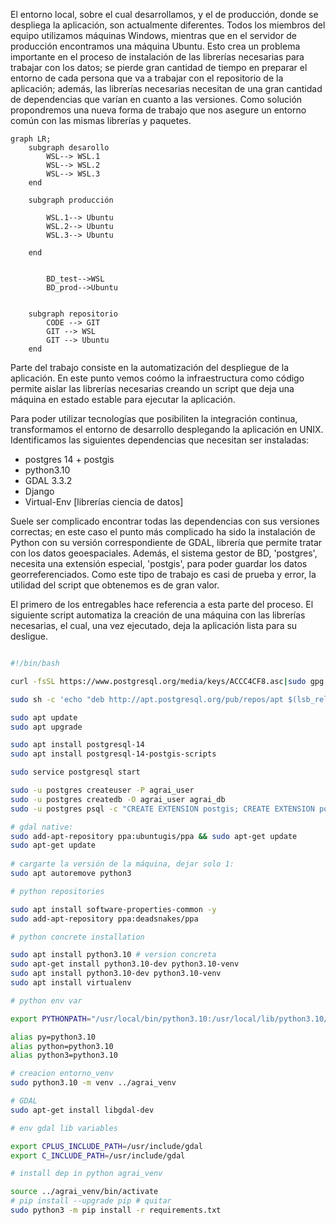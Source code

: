 
El entorno local, sobre el cual desarrollamos, y el de producción, donde se despliega la aplicación, son actualmente diferentes. Todos los miembros del equipo utilizamos máquinas Windows, mientras que en el servidor de producción encontramos una máquina Ubuntu. Esto crea un problema importante en el proceso de instalación de las librerías necesarias para trabajar con los datos; se pierde gran cantidad de tiempo en preparar el entorno de cada persona que va a trabajar con el repositorio de la aplicación; además, las librerías necesarias necesitan de una gran cantidad de dependencias que varían en cuanto a las versiones. Como solución propondremos una nueva forma de trabajo que nos asegure un entorno común con las mismas librerías y paquetes.

```mermaid
graph LR;    
	subgraph desarollo
		WSL--> WSL.1
		WSL--> WSL.2
		WSL--> WSL.3
	end
	
	subgraph producción

		WSL.1--> Ubuntu
		WSL.2--> Ubuntu
		WSL.3--> Ubuntu
		
	end
	

		BD_test-->WSL
		BD_prod-->Ubuntu

	
	subgraph repositorio
		CODE --> GIT	
		GIT --> WSL
		GIT --> Ubuntu
	end
```

Parte del trabajo consiste en la automatización del despliegue de la aplicación. En este punto vemos coómo la infraestructura como código permite aislar las librerías necesarias creando un script que deja una máquina en estado estable para ejecutar la aplicación.

Para poder utilizar tecnologías que posibiliten la integración continua, transformamos el entorno de desarrollo desplegando la aplicación en UNIX. Identificamos las siguientes dependencias que necesitan ser instaladas:

- postgres 14 + postgis
- python3.10
- GDAL 3.3.2
- Django
- Virtual-Env [librerías ciencia de datos]

Suele ser complicado encontrar todas las dependencias con sus versiones correctas; en este caso el punto más complicado ha sido la instalación de Python con su versión correspondiente de GDAL, librería que permite tratar con los datos geoespaciales. Además, el sistema gestor de BD, 'postgres', necesita una extensión especial, 'postgis', para poder guardar los datos georreferenciados. Como este tipo de trabajo es casi de prueba y error, la utilidad del script que obtenemos es de gran valor.

El primero de los entregables hace referencia a esta parte del proceso. El siguiente script automatiza la creación de una máquina con las librerías necesarias, el cual, una vez ejecutado, deja la aplicación lista para su desligue.

```bash

#!/bin/bash

curl -fsSL https://www.postgresql.org/media/keys/ACCC4CF8.asc|sudo gpg --dearmor -o /etc/apt/trusted.gpg.d/postgresql.gpg

sudo sh -c 'echo "deb http://apt.postgresql.org/pub/repos/apt $(lsb_release -cs)-pgdg main" > /etc/apt/sources.list.d/pgdg.list'

sudo apt update
sudo apt upgrade

sudo apt install postgresql-14
sudo apt install postgresql-14-postgis-scripts

sudo service postgresql start

sudo -u postgres createuser -P agrai_user
sudo -u postgres createdb -O agrai_user agrai_db
sudo -u postgres psql -c "CREATE EXTENSION postgis; CREATE EXTENSION postgis_topology;" agrai_db

# gdal native:
sudo add-apt-repository ppa:ubuntugis/ppa && sudo apt-get update
sudo apt-get update
  
# cargarte la versión de la máquina, dejar solo 1:
sudo apt autoremove python3

# python repositories

sudo apt install software-properties-common -y
sudo add-apt-repository ppa:deadsnakes/ppa

# python concrete installation

sudo apt install python3.10 # version concreta
sudo apt-get install python3.10-dev python3.10-venv
sudo apt install python3.10-dev python3.10-venv
sudo apt install virtualenv

# python env var

export PYTHONPATH="/usr/local/bin/python3.10:/usr/local/lib/python3.10/lib-dynload:/usr/local/lib/python3.10/site-packages"

alias py=python3.10
alias python=python3.10
alias python3=python3.10

# creacion entorno_venv
sudo python3.10 -m venv ../agrai_venv

# GDAL
sudo apt-get install libgdal-dev

# env gdal lib variables

export CPLUS_INCLUDE_PATH=/usr/include/gdal
export C_INCLUDE_PATH=/usr/include/gdal

# install dep in python agrai_venv

source ../agrai_venv/bin/activate
# pip install --upgrade pip # quitar
sudo python3 -m pip install -r requirements.txt
```